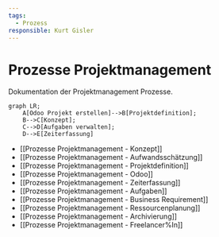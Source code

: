```yaml
---
tags:
  - Prozess
responsible: Kurt Gisler
---
```

# Prozesse Projektmanagement

Dokumentation der Projektmanagement Prozesse.

```mermaid
graph LR;
    A[Odoo Projekt erstellen]-->B[Projektdefinition];
    B-->C[Konzept];
    C-->D[Aufgaben verwalten];
    D-->E[Zeiterfassung]
```

* [[Prozesse Projektmanagement - Konzept]]
* [[Prozesse Projektmanagement - Aufwandsschätzung]]
* [[Prozesse Projektmanagement - Projektdefinition]]
* [[Prozesse Projektmanagement - Odoo]]
* [[Prozesse Projektmanagement - Zeiterfassung]]
* [[Prozesse Projektmanagement - Aufgaben]]
* [[Prozesse Projektmanagement - Business Requirement]]
* [[Prozesse Projektmanagement - Ressourcenplanung]]
* [[Prozesse Projektmanagement - Archivierung]]
* [[Prozesse Projektmanagement - Freelancer%In]]
